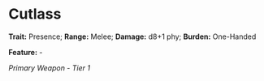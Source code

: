 # Cutlass

**Trait:** Presence; **Range:** Melee; **Damage:** d8+1 phy; **Burden:** One-Handed

**Feature:** -

*Primary Weapon - Tier 1*
